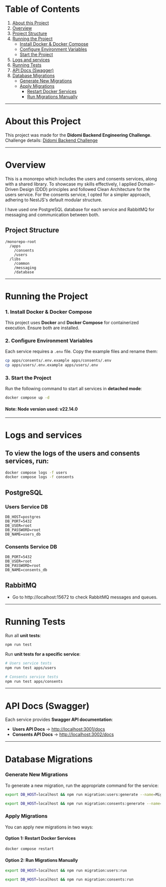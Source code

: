 # Table of Contents

1. [About this Project](#about-this-project)
2. [Overview](#overview)
3. [Project Structure](#project-structure)
4. [Running the Project](#running-the-project)
   - [Install Docker & Docker Compose](#1%EF%B8%8F%E2%83%A3-install-docker--docker-compose)
   - [Configure Environment Variables](#2%EF%B8%8F%E2%83%A3-configure-environment-variables)
   - [Start the Project](#3%EF%B8%8F%E2%83%A3-start-the-project)
5. [Logs and services](#logs-and-services)
6. [Running Tests](#running-tests)
7. [API Docs (Swagger)](#api-docs-swagger)
8. [Database Migrations](#database-migrations)
   - [Generate New Migrations](#generate-new-migrations)
   - [Apply Migrations](#apply-migrations)
     - [Restart Docker Services](#option-1-restart-docker-services)
     - [Run Migrations Manually](#option-2-run-migrations-manually)

---

# About this Project
This project was made for the **Didomi Backend Engineering Challenge**.  
Challenge details: [Didomi Backend Challenge](https://github.com/didomi/challenges/tree/master/backend)

---

# Overview

This is a monorepo which includes the users and consents services, along with a shared library. To showcase my skills effectively, I applied Domain-Driven Design (DDD) principles and followed Clean Architecture for the users service. For the consents service, I opted for a simpler approach, adhering to NestJS's default modular structure.

I have used one PostgreSQL database for each service and RabbitMQ for messaging and communication between both.

## Project Structure

```
/monorepo-root
  /apps       
    /consents
    /users    
  /libs       
    /common   
    /messaging
    /database
```

---

# Running the Project
### 1️. Install Docker & Docker Compose
This project uses **Docker** and **Docker Compose** for containerized execution. Ensure both are installed.

### 2️. Configure Environment Variables
Each service requires a `.env` file. Copy the example files and rename them:

```bash
cp apps/consents/.env.example apps/consents/.env
cp apps/users/.env.example apps/users/.env
```

### 3️. Start the Project
Run the following command to start all services in **detached mode**:

```bash
docker compose up -d
```

#### Note: Node version used: v22.14.0

---

# Logs and services

## To view the logs of the **users** and **consents** services, run:

```bash
docker compose logs -f users
docker compose logs -f consents
```

## PostgreSQL
### Users Service DB
```
DB_HOST=postgres
DB_PORT=5432
DB_USER=root
DB_PASSWORD=root
DB_NAME=users_db
```

### Consents Service DB
```
DB_PORT=5432
DB_USER=root
DB_PASSWORD=root
DB_NAME=consents_db
```
## RabbitMQ
- Go to http://localhost:15672 to check RabbitMQ messages and queues.
---

# Running Tests

Run all **unit tests**:
```bash
npm run test
```

Run **unit tests for a specific service**:
```bash
# Users service tests
npm run test apps/users

# Consents service tests
npm run test apps/consents
```

---

# API Docs (Swagger)
Each service provides **Swagger API documentation**:

- **Users API Docs** → [http://localhost:3001/docs](http://localhost:3001/docs)
- **Consents API Docs** → [http://localhost:3002/docs](http://localhost:3002/docs)

---

# Database Migrations

### Generate New Migrations
To generate a new migration, run the appropriate command for the service:

```bash
export DB_HOST=localhost && npm run migration:users:generate --name=MigrationName
```

```bash
export DB_HOST=localhost && npm run migration:consents:generate --name=MigrationName
```

### Apply Migrations
You can apply new migrations in two ways:

#### **Option 1: Restart Docker Services**
```bash
docker compose restart
```

#### **Option 2: Run Migrations Manually**
```bash
export DB_HOST=localhost && npm run migration:users:run
```
```bash
export DB_HOST=localhost && npm run migration:consents:run
```

